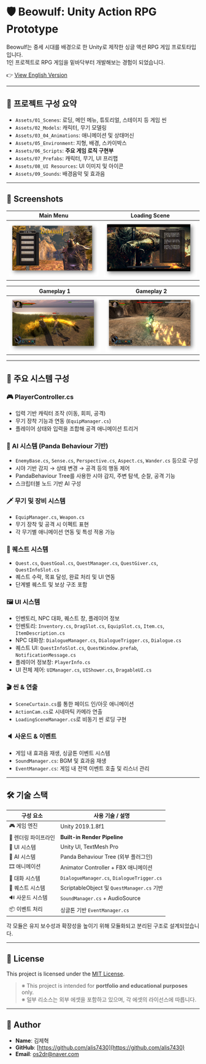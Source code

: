 # 🛡️ Beowulf: Unity Action RPG Prototype

Beowulf는 중세 시대를 배경으로 한 Unity로 제작한 싱글 액션 RPG 게임 프로토타입입니다.  
1인 프로젝트로 RPG 게임을 밑바닥부터 개발해보는 경험이 되었습니다.

👉 [View English Version](./README_EN.md)

---

## 📂 프로젝트 구성 요약

- `Assets/01_Scenes`: 로딩, 메인 메뉴, 튜토리얼, 스테이지 등 게임 씬
- `Assets/02_Models`: 캐릭터, 무기 모델링
- `Assets/03_04_Animations`: 애니메이션 및 상태머신
- `Assets/05_Environment`: 지형, 배경, 스카이박스
- `Assets/06_Scripts`: **주요 게임 로직 구현부**
- `Assets/07_Prefabs`: 캐릭터, 무기, UI 프리팹
- `Assets/08_UI Resources`: UI 이미지 및 아이콘
- `Assets/09_Sounds`: 배경음악 및 효과음

---

## 📸 Screenshots

| Main Menu | Loading Scene |
|-----------|----------------|
| ![Main Menu](./docs/images/main_menu.png) | ![Loading Scene](./docs/images/loading_scene.png) |

| Gameplay 1 | Gameplay 2 |
|------------|-------------|
| ![Gameplay 1](./docs/images/gameplay1.png) | ![Gameplay 2](./docs/images/gameplay2.png) |

---

## 🧩 주요 시스템 구성

### 🎮 PlayerController.cs
- 입력 기반 캐릭터 조작 (이동, 회피, 공격)
- 무기 장착 기능과 연동 (`EquipManager.cs`)
- 플레이어 상태와 입력을 조합해 공격 애니메이션 트리거

### 🧠 AI 시스템 (Panda Behaviour 기반)
- `EnemyBase.cs`, `Sense.cs`, `Perspective.cs`, `Aspect.cs`, `Wander.cs` 등으로 구성
- 시야 기반 감지 → 상태 변경 → 공격 등의 행동 제어
- PandaBehaviour Tree를 사용한 시야 감지, 주변 탐색, 순찰, 공격 기능
- 스크립터블 노드 기반 AI 구성

### 🗡️ 무기 및 장비 시스템
- `EquipManager.cs`, `Weapon.cs`
- 무기 장착 및 공격 시 이펙트 표현
- 각 무기별 애니메이션 연동 및 특성 적용 가능

### 📜 퀘스트 시스템
- `Quest.cs`, `QuestGoal.cs`, `QuestManager.cs`, `QuestGiver.cs`, `QuestInfoSlot.cs`
- 퀘스트 수락, 목표 달성, 완료 처리 및 UI 연동
- 단계별 퀘스트 및 보상 구조 포함

### 🖼️ UI 시스템
- 인벤토리, NPC 대화, 퀘스트 창, 플레이어 정보
- 인벤토리: `Inventory.cs`, `DragSlot.cs`, `EquipSlot.cs`, `Item.cs`, `ItemDescription.cs`
- NPC 대화창: `DialogueManager.cs`, `DialogueTrigger.cs`, `Dialogue.cs`
- 퀘스트 UI: `QuestInfoSlot.cs`, `QuestWindow.prefab`, `NotificationMessage.cs`
- 플레이어 정보창: `PlayerInfo.cs`
- UI 전체 제어: `UIManager.cs`, `UIShower.cs`, `DragableUI.cs`

### 🎬 씬 & 연출
- `SceneCurtain.cs`를 통한 페이드 인/아웃 애니메이션
- `ActionCam.cs`로 시네마틱 카메라 연출
- `LoadingSceneManager.cs`로 비동기 씬 로딩 구현

### 🔈 사운드 & 이벤트
- 게임 내 효과음 재생, 싱글톤 이벤트 시스템
- `SoundManager.cs`: BGM 및 효과음 재생
- `EventManager.cs`: 게임 내 전역 이벤트 호출 및 리스너 관리

---

## 🛠 기술 스택

| 구성 요소            | 사용 기술 / 설명                             |
|---------------------|----------------------------------------------|
| 🎮 게임 엔진         | Unity 2019.1.8f1                             |
| 🎨 렌더링 파이프라인 | **Built-in Render Pipeline**                |
| 🧩 UI 시스템         | Unity UI, TextMesh Pro                       |
| 🧠 AI 시스템         | Panda Behaviour Tree (외부 플러그인)        |
| 🎞️ 애니메이션        | Animator Controller + FBX 애니메이션        |
| 💬 대화 시스템       | `DialogueManager.cs`, `DialogueTrigger.cs`  |
| 🧭 퀘스트 시스템      | ScriptableObject 및 `QuestManager.cs` 기반   |
| 🔊 사운드 시스템      | `SoundManager.cs` + AudioSource              |
| 📦 이벤트 처리       | 싱글톤 기반 `EventManager.cs`                |


각 모듈은 유지 보수성과 확장성을 높이기 위해 모듈화되고 분리된 구조로 설계되었습니다.

---

## 📄 License

This project is licensed under the [MIT License](https://opensource.org/licenses/MIT).

> ※ This project is intended for **portfolio and educational purposes** only.  
> ※ 일부 리소스는 외부 에셋을 포함하고 있으며, 각 에셋의 라이선스에 따릅니다.

---

## 🙋 Author

- **Name**: 김제혁
- **GitHub**: [https://github.com/alis7430](https://github.com/alis7430)  
- **Email**: os2dr@naver.com